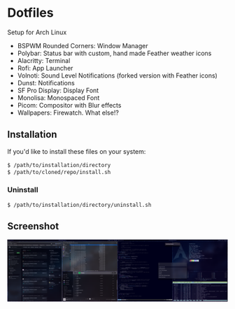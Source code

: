 # Dotfiles

Setup for Arch Linux

  * BSPWM Rounded Corners: Window Manager
  * Polybar: Status bar with custom, hand made Feather weather icons
  * Alacritty: Terminal
  * Rofi: App Launcher
  * Volnoti: Sound Level Notifications (forked version with Feather icons)
  * Dunst: Notifications
  * SF Pro Display: Display Font
  * Monolisa: Monospaced Font
  * Picom: Compositor with Blur effects
  * Wallpapers: Firewatch. What else!?

## Installation

If you'd like to install these files on your system:

```
$ /path/to/installation/directory
$ /path/to/cloned/repo/install.sh
```

### Uninstall

```
$ /path/to/installation/directory/uninstall.sh
```

## Screenshot

![Screenshot](screenshot.png?raw=true "There are many desktops like it. This one is mine")

